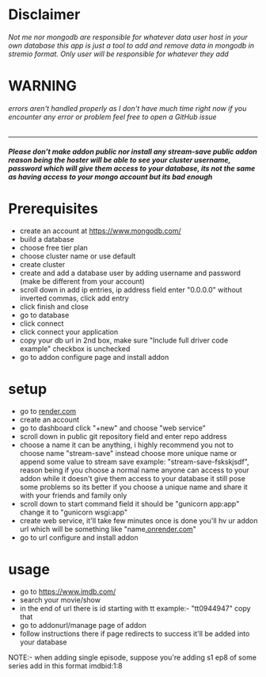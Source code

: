 # Disclaimer 
###### Not me nor mongodb are responsible for whatever data user host in your own database this app is just a tool to add and remove data in mongodb in stremio format. Only user will be responsible for whatever they add

# WARNING 
###### errors aren't handled properly as I don't have much time right now if you encounter any error or problem feel free to open a GitHub issue


---
##### Please don't make addon public nor install any stream-save public addon reason being the hoster will be able to see your cluster username, password which will give them access to your database, its not the same as having access to your mongo account but its bad enough

# Prerequisites

- create an account at https://www.mongodb.com/
- build a database
- choose free tier plan
- choose cluster name or use default
- create cluster
- create and add a database user by adding username and password (make be different from your account)
- scroll down in add ip entries, ip address field enter "0.0.0.0" without inverted commas, click add entry
- click finish and close
- go to database
- click connect
- click connect your application
- copy your db url in 2nd box, make sure "Include full driver code example" checkbox is unchecked
- go to addon configure page and install addon


# setup

- go to [render.com](https://render.com)
- create an account
- go to dashboard click "+new" and choose "web service"
- scroll down in public git repository field and enter repo address
- choose a name it can be anything, i highly recommend you not to choose name "stream-save"  instead choose more unique name or append some value to stream save example: "stream-save-fskskjsdf", reason being if you choose a normal name anyone can access to your addon while it doesn't give them access to your database it still pose some problems so its better if you choose a unique name and share it with your friends and family only
- scroll down to start command field it should be "gunicorn app:app" change it to "gunicorn wsgi:app"
- create web service, it'll take few minutes once is done you'll hv ur addon url which will be something like "name[.onrender.com](https://stream-save-74rhf6.onrender.com/)"
- go to url configure and install addon

# usage


- go to https://www.imdb.com/
- search your movie/show
- in the end of url there is id starting with tt example:- "tt0944947" copy that
- go to addonurl/manage page of addon
- follow instructions there if page redirects to success it'll be added into your database

NOTE:- when adding single episode, suppose you're adding s1 ep8 of some series add in this format
 imdbid:1:8
